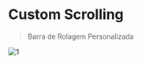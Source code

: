 # Custom Scrolling

> Barra de Rolagem Personalizada


![1](https://user-images.githubusercontent.com/65264902/106398276-b1219100-63f0-11eb-900d-8a25e7d2dfb5.jpg)

